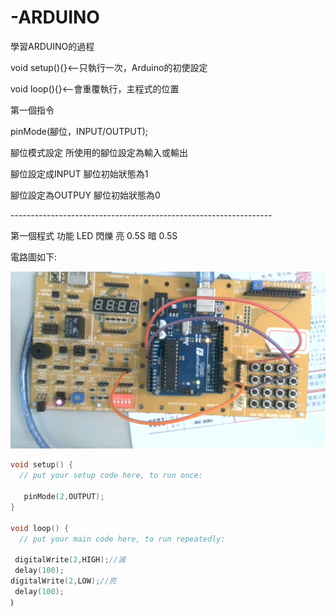 # -ARDUINO
學習ARDUINO的過程</p>
void setup(){}<--只執行一次，Arduino的初使設定</p>
void loop(){}<--會重覆執行，主程式的位置</p>
第一個指令 </p>
pinMode(腳位，INPUT/OUTPUT);</p>
腳位模式設定 所使用的腳位設定為輸入或輸出</p>
腳位設定成INPUT 腳位初始狀態為1</p>
腳位設定為OUTPUY 腳位初始狀態為0</p>
-----------------------------------------------------------------</p>
第一個程式 功能 LED 閃爍 亮 0.5S 暗 0.5S</p>
電路圖如下:</p>
![image](https://github.com/MorrisChen0921/-ARDUINO/blob/master/2020-09-01-141715.jpg)</p>

```c++
void setup() {
  // put your setup code here, to run once:

   pinMode(2,OUTPUT);
}

void loop() {
  // put your main code here, to run repeatedly:

 digitalWrite(2,HIGH);//滅
 delay(100);
digitalWrite(2,LOW);//亮
 delay(100);
｝
```
